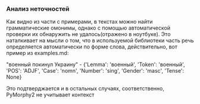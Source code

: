 ### Анализ неточностей

Как видно из части с примерами, в текстах можно найти грамматические омонимы, однако с помощью автоматической проверки их обнаружить не удалось(отражено в ноутбуке). Это наталкивает на мысли о том, что в используемой библиотеки часть речь определяется автоматически по форме слова, действительно, вот пример из examples.md:

"военный покинул Украину" -
{'Lemma': 'военный', 'Token': 'военный', 'POS': 'ADJF', 'Case': 'nomn', 'Number': 'sing', 'Gender': 'masc', 'Tense': None}

Это подтверджается и в остальных случаях, соответственно, PyMorphy2 не учитывает контекст